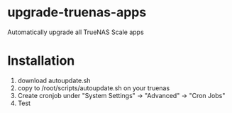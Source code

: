 # upgrade-truenas-apps
Automatically upgrade all TrueNAS Scale apps

# Installation

1. download autoupdate.sh
2. copy to /root/scripts/autoupdate.sh on your truenas
3. Create cronjob under "System Settings" -> "Advanced" -> "Cron Jobs"
4. Test
